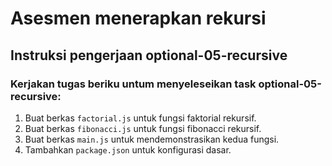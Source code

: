 # Asesmen menerapkan rekursi

## Instruksi pengerjaan optional-05-recursive

### Kerjakan tugas beriku untum menyeleseikan task optional-05-recursive:
1. Buat berkas `factorial.js` untuk fungsi faktorial rekursif.
2. Buat berkas `fibonacci.js` untuk fungsi fibonacci rekursif.
3. Buat berkas `main.js` untuk mendemonstrasikan kedua fungsi.
4. Tambahkan `package.json` untuk konfigurasi dasar.